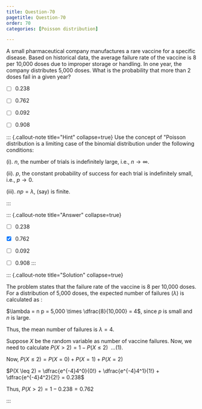 ```yaml
---
title: Question-70 
pagetitle: Question-70
order: 70
categories: [Poisson distribution]

---
```


A small pharmaceutical company manufactures a rare vaccine for a specific disease. Based on historical data, the average failure rate of the vaccine is 8 per 10,000 doses due to improper storage or handling. In one year, the company distributes 5,000 doses. What is the probability that more than 2 doses fail in a given year$?$





- [ ]  0.238

  
- [ ] 0.762

  
- [ ] 0.092
  

- [ ] 0.908
 
  
::: {.callout-note title="Hint" collapse=true}
Use the concept of "Poisson distribution is a limiting case of the binomial distribution under the following conditions:

(i). $n$, the number of trials is indefinitely large, i.e., $n \to \infty$.

(ii). $p$, the constant probability of success for each trial is indefinitely small, i.e., $p \to 0$.

(iii). $np = \lambda,$ (say) is finite.




:::

::: {.callout-note title="Answer" collapse=true}

- [ ]  0.238

  
- [x] 0.762

  
- [ ] 0.092
  

- [ ] 0.908
:::

::: {.callout-note title="Solution" collapse=true}

The problem states that the failure rate of the vaccine is 8 per 10,000 doses. For a distribution of 5,000 doses, the expected number of failures $(\lambda)$ is calculated as :

$\lambda = n p = 5,000 \times \dfrac{8}{10,000} = 4$, since $p$ is small and $n$ is large.


Thus, the mean number of failures is $\lambda = 4$. 

Suppose $X$ be the random variable as number of vaccine failures. Now, we need to calculate $P(X > 2) = 1 - P(X \leq 2) ~~ \ldots (1)$.

Now, $P(X \leq 2)= P(X=0) + P(X = 1) + P(X=2)$

$P(X \leq 2) = \dfrac{e^{-4}4^0}{0!} + \dfrac{e^{-4}4^1}{1!} + \dfrac{e^{-4}4^2}{2!} = 0.238$

Thus, $P(X > 2) = 1 - 0.238 = 0.762$




:::